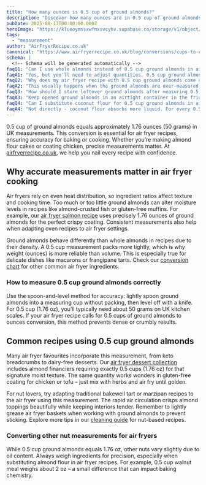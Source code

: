 ```yaml
---
title: "How many ounces is 0.5 cup of ground almonds?"
description: "Discover how many ounces are in 0.5 cup of ground almonds for perfect air fryer recipes. Get accurate UK conversions and baking tips here."
pubDate: 2025-08-17T00:00:00.000Z
heroImage: "https://klueoymssxwfnxsvcyhv.supabase.co/storage/v1/object/public/Shmucket/how-many-ounces-is-0-5-cup-ground-almonds.webp"
tags:
  - "measurement"
author: "AirFryerRecipe.co.uk"
canonical: "https://www.airfryerrecipe.co.uk/blog/conversions/cups-to-ounces/how-many-ounces-is-0-5-cup-ground-almonds"
schema: |
  <!-- Schema will be generated automatically -->
faqQ1: "Can I use whole almonds instead of 0.5 cup ground almonds in air fryer recipes?"
faqA1: "Yes, but you'll need to adjust quantities. 0.5 cup ground almonds (1.76 oz) equals about 3/4 cup whole almonds before grinding. Pulse whole almonds in a blender until finely ground, but stop before they turn to butter. This substitution works well for coatings or crumbles in air fryer recipes."
faqQ2: "Why does my air fryer recipe with 0.5 cup ground almonds come out dry?"
faqA2: "This usually happens when the ground almonds are over-measured or packed too densely. Always use the spoon-and-level method for 0.5 cup measurements (1.76 oz). Also, air fryers cook faster than ovens, so reduce cooking time by 20% when using ground almonds to prevent moisture loss."
faqQ3: "How should I store leftover ground almonds after measuring 0.5 cup?"
faqA3: "Keep opened ground almonds in an airtight container in the fridge for up to 3 months, or freeze for 6 months. The high oil content makes them prone to rancidity. For best results in air fryer recipes, bring to room temperature before using your measured 0.5 cup (1.76 oz) portion."
faqQ4: "Can I substitute coconut flour for 0.5 cup ground almonds in air fryer baking?"
faqA4: "Not directly - coconut flour absorbs more liquid. For every 0.5 cup (1.76 oz) ground almonds, use 1/4 cup coconut flour plus extra liquid (egg or milk). Always test small batches in your air fryer first, as cooking times may need adjustment with this substitution."
---
```

<p>0.5 cup of ground almonds equals approximately 1.76 ounces (50 grams) in UK measurements. This conversion is essential for air fryer recipes, ensuring accuracy for baking or cooking. Whether you’re making almond flour cakes or coating chicken, precise measurements matter. At <a href=https://www.airfryerrecipe.co.uk>airfryerrecipe.co.uk</a>, we help you nail every recipe with confidence.</p>

<h2>Why accurate measurements matter in air fryer cooking</h2>  
<p>Air fryers rely on even heat distribution, so ingredient ratios affect texture and cooking time. Too much or too little ground almonds can alter moisture levels in recipes like almond-crusted fish or gluten-free muffins. For example, our <a href=https://www.airfryerrecipe.co.uk/recipes>air fryer salmon recipe</a> uses precisely 1.76 ounces of ground almonds for the perfect crispy coating. Consistent measurements also help when adapting oven recipes to air fryer settings.</p>  

<p>Ground almonds behave differently than whole almonds in recipes due to their density. A 0.5 cup measurement packs more tightly, which is why weight (ounces) is more reliable than volume. This is especially true for delicate dishes like macarons or frangipane tarts. Check our <a href=https://www.airfryerrecipe.co.uk/air-fryer-conversion-chart>conversion chart</a> for other common air fryer ingredients.</p>  

<h3>How to measure 0.5 cup ground almonds correctly</h3>  
<p>Use the spoon-and-level method for accuracy: lightly spoon ground almonds into a measuring cup without packing, then level off with a knife. For 0.5 cup (1.76 oz), you’ll typically need about 50 grams on UK kitchen scales. If your air fryer recipe calls for 0.5 cups of ground almonds to ounces conversion, this method prevents dense or crumbly results.</p>  

<h2>Common recipes using 0.5 cup ground almonds</h2>  
<p>Many air fryer favourites incorporate this measurement, from keto breadcrumbs to dairy-free desserts. Our <a href=https://www.airfryerrecipe.co.uk/recipe-category/dessert>air fryer dessert collection</a> includes almond financiers requiring exactly 0.5 cups (1.76 oz) for that signature moist texture. The same quantity works wonders in gluten-free coating for chicken or tofu – just mix with herbs and air fry until golden.</p>  

<p>For nut lovers, try adapting traditional bakewell tart or marzipan recipes to the air fryer using this measurement. The rapid air circulation crisps almond toppings beautifully while keeping interiors tender. Remember to lightly grease air fryer baskets when working with ground almonds to prevent sticking. Explore more tips in our <a href=https://www.airfryerrecipe.co.uk/air-fryer-cleaner>cleaning guide</a> for nut-based recipes.</p>  

<h3>Converting other nut measurements for air fryers</h3>  
<p>While 0.5 cup ground almonds equals 1.76 oz, other nuts vary slightly due to oil content. Always weigh ingredients for precision, especially when substituting almond flour in air fryer recipes. For example, 0.5 cup walnut meal weighs about 2 oz – a small difference that can impact baking chemistry.</p>
